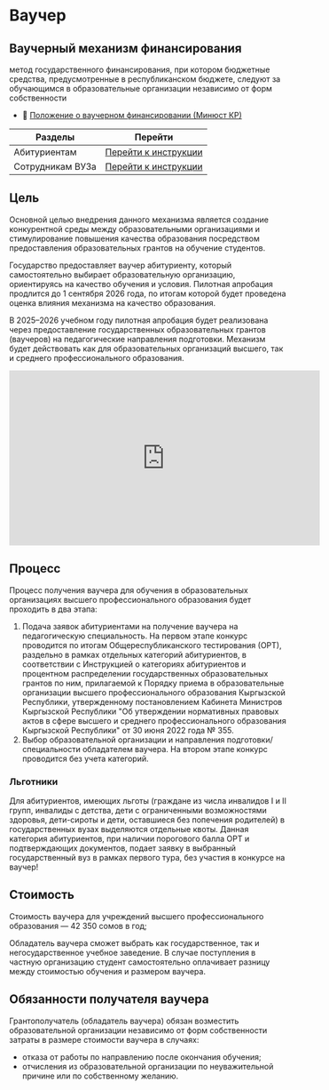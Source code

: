 # Ваучер

## Ваучерный механизм финансирования 
метод государственного финансирования, при котором бюджетные средства, предусмотренные в республиканском бюджете, следуют за обучающимся в образовательные организации независимо от форм собственности
- 📄 [Положение о ваучерном финансировании (Минюст КР)](https://cbd.minjust.gov.kg/230022088/edition/26586/ru)


|  Разделы      | Перейти                |
|-----------|-------------------------------|
| Абитуриентам| [Перейти к инструкции](voucher-abiturient) |
| Сотрудникам ВУЗа| [Перейти к инструкции](voucher-vuz) |

## Цель
Основной целью внедрения данного механизма является создание конкурентной среды между образовательными организациями  и стимулирование повышения качества образования посредством предоставления образовательных грантов на обучение студентов.

Государство предоставляет ваучер абитуриенту, который самостоятельно выбирает образовательную организацию, ориентируясь на качество обучения и условия. Пилотная апробация продлится до 1 сентября 2026 года, по итогам которой будет проведена оценка влияния механизма на качество образования.

В 2025–2026 учебном году пилотная апробация будет реализована через предоставление государственных образовательных грантов (ваучеров) на педагогические направления подготовки. Механизм будет действовать как для образовательных организаций  высшего, так и среднего профессионального образования.

<iframe 
  width="560" 
  height="315" 
  src="https://www.youtube.com/embed/GsBill3GGaY?si=KdZdS5_CU4weeHNA" 
  title="YouTube video player" 
  frameborder="0" 
  allow="accelerometer; autoplay; clipboard-write; encrypted-media; gyroscope; picture-in-picture; web-share" 
  allowfullscreen>
</iframe>

## Процесс 
Процесс получения ваучера для обучения в образовательных организациях высшего профессионального образования будет проходить в два этапа:

1.	Подача заявок абитуриентами на получение ваучера  на педагогическую  специальность.  На первом этапе конкурс проводится по итогам Общереспубликанского тестирования  (ОРТ), раздельно  в рамках отдельных категорий абитуриентов, в соответствии с Инструкцией о категориях абитуриентов и процентном распределении государственных образовательных грантов по ним, прилагаемой к Порядку приема в образовательные организации высшего профессионального образования Кыргызской Республики, утвержденному постановлением Кабинета Министров Кыргызской Республики "Об утверждении нормативных правовых актов в сфере высшего и среднего профессионального образования Кыргызской Республики" от 30 июня 2022 года № 355.
2.	Выбор образовательной организации и направления подготовки/специальности  обладателем ваучера. На втором этапе конкурс проводится без учета категорий.

### Льготники
Для абитуриентов, имеющих льготы (граждане из числа инвалидов I и II групп, инвалиды с детства, дети с ограниченными возможностями здоровья, дети-сироты и дети, оставшиеся без попечения родителей) в государственных вузах выделяются отдельные квоты. 
Данная категория абитуриентов, при наличии порогового балла ОРТ и подтверждающих документов, подает заявку в выбранный государственный вуз  в рамках первого тура, без участия в конкурсе на ваучер! 


## Стоимость 
Стоимость ваучера для учреждений высшего профессионального образования — 42 350 сомов в год;

Обладатель ваучера сможет выбрать как государственное, так и негосударственное учебное заведение. В случае поступления в частную организацию студент самостоятельно оплачивает разницу между стоимостью обучения и размером ваучера.

## Обязанности получателя ваучера
 
Грантополучатель (обладатель ваучера) обязан возместить образовательной организации независимо от форм собственности затраты в размере стоимости ваучера в случаях:
- отказа от работы по направлению после окончания обучения;
- отчисления из образовательной организации по неуважительной причине или по собственному желанию.
